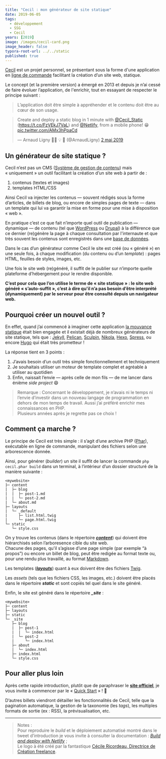 ```yaml
---
title: "Cecil : mon générateur de site statique"
date: 2019-06-05
tags:
  - développement
  - SSG
  - Cecil
years: [2019]
image: /images/cecil-card.png
image_header: false
typora-root-url: ../../static
published: true
---
```

[Cecil](https://cecil.app/) est un projet personnel, se présentant sous la forme d'une application en [ligne de commande](https://fr.m.wikipedia.org/wiki/Interface_en_ligne_de_commande) facilitant la création d’un site web, statique.

Le concept (et la première version) a émergé en 2013 et depuis je n’ai cessé de faire évoluer l’application, de l'enrichir, tout en essayant de respecter le principe suivant :

> L’application doit être simple à appréhender et le contenu doit être au cœur de son usage.

<!-- break -->

<blockquote class="twitter-tweet tw-align-center" data-lang="fr"><p lang="en" dir="ltr">Create and deploy a static blog in 1 minute with <a href="https://twitter.com/Cecil_Static?ref_src=twsrc%5Etfw">@Cecil_Static</a> (<a href="https://t.co/FzVEkJ7VaL">https://t.co/FzVEkJ7VaL</a>) and <a href="https://twitter.com/Netlify?ref_src=twsrc%5Etfw">@Netlify</a>, from a mobile phone! 😁 <a href="https://t.co/AMx3hPpaCd">pic.twitter.com/AMx3hPpaCd</a></p>&mdash; Arnaud Ligny 👨‍💻 💡 🚀 (@ArnaudLigny) <a href="https://twitter.com/ArnaudLigny/status/1123984989270544386?ref_src=twsrc%5Etfw">2 mai 2019</a></blockquote>
<script async src="https://platform.twitter.com/widgets.js" charset="utf-8"></script>

## Un générateur de site statique ?

Cecil n’est pas un CMS ([Système de gestion de contenu](https://fr.m.wikipedia.org/wiki/Syst%C3%A8me_de_gestion_de_contenu)) mais « uniquement » un outil facilitant la création d’un site web à partir de :

1. contenus (textes et images)
2. templates HTML/CSS

Ainsi Cecil va injecter les contenus — souvent rédigés sous la forme d’articles, de billets de blog, ou encore de simples pages de texte — dans un template qui lui va garantir la mise en forme pour une mise à disposition « web ».

En pratique c’est ce que fait n’importe quel outil de publication — dynamique — de contenu (tel que [WordPress](https://fr.m.wikipedia.org/wiki/WordPress) ou [Drupal](https://www.drupal.org/)) à la différence que ce dernier (re)génère la page à chaque consultation par l'internaute et que très souvent les contenus sont enregistrés dans une [base de données](https://fr.m.wikipedia.org/wiki/Base_de_donn%C3%A9es).

Dans le cas d’un générateur comme Cecil le site est créé (ou « généré ») en une seule fois, à chaque modification (du contenu ou d’un *template*) : pages HTML, feuilles de styles, images, etc.

Une fois le site web (re)généré, il suffit de le publier sur n’importe quelle plateforme d’hébergement pour le rendre disponible.

**C’est pour cela que l’on utilise le terme de « site statique » : le site web généré « s’auto-suffit », c’est à dire qu'il n’a pas besoin d’être interprété (dynamiquement) par le serveur pour être consulté depuis un navigateur web.**

## Pourquoi créer un nouvel outil ?

En effet, quand j’ai commencé à imaginer cette application [la mouvance statique](https://frank.taillandier.me/2016/03/08/les-gestionnaires-de-contenu-statique/) était bien engagée et il existait déjà de nombreux générateurs de site statique, tels que : [Jekyll](https://jekyllrb.com/), [Pelican](https://getpelican.com), [Sculpin](https://sculpin.io/), [Nikola](https://getnikola.com), [Hexo](https://hexo.io/), [Spress](http://spress.yosymfony.com/), ou encore [Hugo](https://gohugo.io/) qui était très prometteur !

La réponse tient en 3 points :

1. J’avais besoin d’un outil très simple fonctionnellement et techniquement
2. Je souhaitais utiliser un moteur de template complet et agréable à utiliser au quotidien
3. Enfin, naissait l’envie — après celle de mon fils — de me lancer dans énième *side project* 😄

> Remarque :
> Concernant le développement, je n’avais ni le temps ni l’envie d’investir dans un nouveau langage de programmation en dehors de mon temps de travail. Aussi j’ai préféré enrichir mes connaissances en PHP.  
> Plusieurs années après je regrette pas ce choix !

## Comment ça marche ?

Le principe de Cecil est très simple : il s’agit d’une archive PHP ([Phar](https://www.php.net/manual/fr/intro.phar.php)), exécutable en ligne de commande, manipulant des fichiers selon une arborescence donnée.

Ainsi, pour générer (*builder*) un site il suffit de lancer la commande `php cecil.phar build` dans un terminal, à l’intérieur d’un dossier structuré de la manière suivante :

```
<mywebsite>
├─ content
|  ├─ blog
|  |  ├─ post-1.md
|  |  └─ post-2.md
|  └─ about.md
├─ layouts
|  └─ _default
|     ├─ list.html.twig
|     └─ page.html.twig
└─ static
   └─ style.css
```

On y trouve les contenus (dans le répertoire [***content***](https://cecil.app/documentation/content/)) qui doivent être hiérarchisés selon l’arboresence cible du site web.  
Chacune des pages, qu'il s’agisse d’une page simple (par exemple “à propos”) ou encore un billet de blog, peut être redigée au format texte ou, pour une rendu plus travaillé, au format [Markdown](https://fr.m.wikipedia.org/wiki/Markdown).

Les templates ([***layouts***](https://cecil.app/documentation/templates/)) quant à eux doivent être des fichiers [Twig](https://twig.symfony.com/doc/templates.html).

Les *assets* (tels que les fichiers CSS, les images, etc.) doivent être placés dans le répertoire ***static*** et sont copiés tel quel dans le site généré.

Enfin, le site est généré dans le répertoire ***_site*** :

```
<mywebsite>
├─ content
├─ layouts
├─ static
└─ _site
   ├─ blog
   |  ├─ post-1
   |  |  └─ index.html
   |  └─ post-2
   |     └─ index.html
   ├─ about
   |  └─ index.html
   ├─ index.html
   └─ style.css
```

## Pour aller plus loin

Après cette rapide introduction, plutôt que de paraphraser le [**site officiel**](https://cecil.app/), je vous invite à commencer par le « [Quick Start](https://cecil.app/documentation/quick-start/) » ! 🙂

D’autres billets viendront détailler les fonctionnalités de Cecil, telle que la pagination automatique, la gestion de la taxonomie (les *tags*), les multiples formats de sortie (ex : RSS), la prévisualisation, etc.

----

> Notes :  
>Pour reproduire le *build* et le déploiement automatisé montré dans le tweet d’introduction je vous invite à consulter la documentation : [*Build and deploy with Netlify*](https://cecil.app/documentation/publish/#build-and-deploy-with-netlify) ;  
> Le logo à été créé par la fantastique [Cécile Ricordeau, Directrice de Création freelance](https://www.cecillie.fr/).
